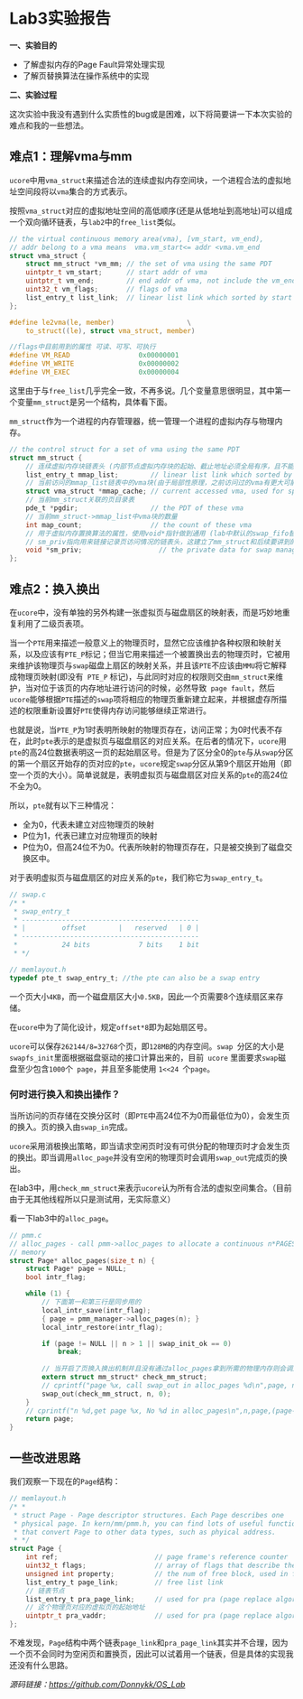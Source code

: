 # Lab3实验报告

**一、实验目的**

* 了解虚拟内存的Page Fault异常处理实现
* 了解页替换算法在操作系统中的实现

**二、实验过程**

这次实验中我没有遇到什么实质性的bug或是困难，以下将简要讲一下本次实验的难点和我的一些想法。

## 难点1：理解vma与mm

`ucore`中用`vma_struct`来描述合法的连续虚拟内存空间块，一个进程合法的虚拟地址空间段将以`vma`集合的方式表示。

按照`vma_struct`对应的虚拟地址空间的高低顺序(还是从低地址到高地址)可以组成一个双向循环链表，与`lab2`中的`free_list`类似。

```c
// the virtual continuous memory area(vma), [vm_start, vm_end), 
// addr belong to a vma means  vma.vm_start<= addr <vma.vm_end 
struct vma_struct {
    struct mm_struct *vm_mm; // the set of vma using the same PDT 
    uintptr_t vm_start;      // start addr of vma      
    uintptr_t vm_end;        // end addr of vma, not include the vm_end itself
    uint32_t vm_flags;       // flags of vma
    list_entry_t list_link;  // linear list link which sorted by start addr of vma
};

#define le2vma(le, member)                  \
    to_struct((le), struct vma_struct, member)

//flags中目前用到的属性 可读、可写、可执行
#define VM_READ                 0x00000001
#define VM_WRITE                0x00000002
#define VM_EXEC                 0x00000004
```

这里由于与`free_list`几乎完全一致，不再多说。几个变量意思很明显，其中第一个变量`mm_struct`是另一个结构，具体看下面。

`mm_struct`作为一个进程的内存管理器，统一管理一个进程的虚拟内存与物理内存。

```c
// the control struct for a set of vma using the same PDT
struct mm_struct {
    // 连续虚拟内存块链表头 (内部节点虚拟内存块的起始、截止地址必须全局有序，且不能出现重叠)
    list_entry_t mmap_list;        // linear list link which sorted by start addr of vma
    // 当前访问的mmap_list链表中的vma块(由于局部性原理，之前访问过的vma有更大可能会在后续继续访问，该缓存可以减少从mmap_list中进行遍历查找的次数，提高效率)
    struct vma_struct *mmap_cache; // current accessed vma, used for speed purpose
    // 当前mm_struct关联的页目录表
    pde_t *pgdir;                  // the PDT of these vma
    // 当前mm_struct->mmap_list中vma块的数量
    int map_count;                 // the count of these vma
    // 用于虚拟内存置换算法的属性，使用void*指针做到通用 (lab中默认的swap_fifo替换算法中，将其做为了一个先进先出链表队列)
    // sm_priv指向用来链接记录页访问情况的链表头，这建立了mm_struct和后续要讲到的swap_manager之间的联系
    void *sm_priv;                   // the private data for swap manager
};
```

## 难点2：换入换出

在`ucore`中，没有单独的另外构建一张虚拟页与磁盘扇区的映射表，而是巧妙地重复利用了二级页表项。

当一个`PTE`用来描述一般意义上的物理页时，显然它应该维护各种权限和映射关系，以及应该有`PTE_P`标记；但当它用来描述一个被置换出去的物理页时，它被用来维护该物理页与` swap `磁盘上扇区的映射关系，并且该` PTE `不应该由` MMU `将它解释成物理页映射(即没有` PTE_P` 标记)，与此同时对应的权限则交由` mm_struct `来维护，当对位于该页的内存地址进行访问的时候，必然导致` page fault`，然后`ucore`能够根据` PTE `描述的` swap `项将相应的物理页重新建立起来，并根据虚存所描述的权限重新设置好` PTE `使得内存访问能够继续正常进行。

也就是说，当`PTE_P`为1时表明所映射的物理页存在，访问正常；为0时代表不存在，此时`pte`表示的是虚拟页与磁盘扇区的对应关系。在后者的情况下，`ucore`用`pte`的高24位数据表明这一页的起始扇区号。但是为了区分全0的`pte`与从`swap`分区的第一个扇区开始存的页对应的`pte`，`ucore`规定`swap`分区从第9个扇区开始用（即空一个页的大小）。简单说就是，表明虚拟页与磁盘扇区对应关系的`pte`的高24位不全为0。

所以，`pte`就有以下三种情况：

- 全为0，代表未建立对应物理页的映射
- P位为1，代表已建立对应物理页的映射
- P位为0，但高24位不为0。代表所映射的物理页存在，只是被交换到了磁盘交换区中。

对于表明虚拟页与磁盘扇区的对应关系的`pte`，我们称它为`swap_entry_t`。

```c
// swap.c
/* *
 * swap_entry_t
 * --------------------------------------------
 * |         offset        |   reserved   | 0 |
 * --------------------------------------------
 *           24 bits            7 bits    1 bit
 * */

// memlayout.h
typedef pte_t swap_entry_t; //the pte can also be a swap entry
```

一个页大小`4KB`，而一个磁盘扇区大小`0.5KB`，因此一个页需要8个连续扇区来存储。

在`ucore`中为了简化设计，规定`offset*8`即为起始扇区号。

`ucore`可以保存`262144/8=32768`个页，即`128MB`的内存空间。`swap `分区的大小是` swapfs_init `里面根据磁盘驱动的接口计算出来的，目前` ucore` 里面要求` swap `磁盘至少包含` 1000 `个` page`，并且至多能使用 `1<<24 `个`page`。

### 何时进行换入和换出操作？ ###

当所访问的页存储在交换分区时（即`PTE`中高24位不为0而最低位为0），会发生页的换入。页的换入由`swap_in`完成。

`ucore`采用消极换出策略，即当请求空闲页时没有可供分配的物理页时才会发生页的换出。即当调用`alloc_page`并没有空闲的物理页时会调用`swap_out`完成页的换出。

在lab3中，用`check_mm_struct`来表示`ucore`认为所有合法的虚拟空间集合。（目前由于无其他线程所以只是测试用，无实际意义）

看一下lab3中的`alloc_page`。

```c
// pmm.c
// alloc_pages - call pmm->alloc_pages to allocate a continuous n*PAGESIZE
// memory
struct Page* alloc_pages(size_t n) {
    struct Page* page = NULL;
    bool intr_flag;

    while (1) {
        // 下面第一和第三行是同步用的
        local_intr_save(intr_flag);
        { page = pmm_manager->alloc_pages(n); }
        local_intr_restore(intr_flag);

        if (page != NULL || n > 1 || swap_init_ok == 0)
            break;
		
        // 当开启了页换入换出机制并且没有通过alloc_pages拿到所需的物理内存则会调用swap_out进行页的换出
        extern struct mm_struct* check_mm_struct;
        // cprintf("page %x, call swap_out in alloc_pages %d\n",page, n);
        swap_out(check_mm_struct, n, 0);
    }
    // cprintf("n %d,get page %x, No %d in alloc_pages\n",n,page,(page-pages));
    return page;
}
```

## 一些改进思路

我们观察一下现在的`Page`结构：

```c
// memlayout.h
/* *
 * struct Page - Page descriptor structures. Each Page describes one
 * physical page. In kern/mm/pmm.h, you can find lots of useful functions
 * that convert Page to other data types, such as phyical address.
 * */
struct Page {
    int ref;                        // page frame's reference counter
    uint32_t flags;                 // array of flags that describe the status of the page frame
    unsigned int property;          // the num of free block, used in first fit pm manager
    list_entry_t page_link;         // free list link
    // 链表节点
    list_entry_t pra_page_link;     // used for pra (page replace algorithm)
    // 这个物理页对应的虚拟页的起始地址
    uintptr_t pra_vaddr;            // used for pra (page replace algorithm)
};
```

不难发现，`Page`结构中两个链表`page_link`和`pra_page_link`其实并不合理，因为一个页不会同时为空闲页和置换页，因此可以试着用一个链表，但是具体的实现我还没有什么思路。


*源码链接：https://github.com/Donnykk/OS_Lab*